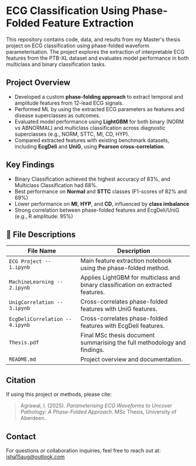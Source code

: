 # ECG Classification Using Phase-Folded Feature Extraction

This repository contains code, data, and results from my Master's thesis project on ECG classification using phase-folded waveform parameterisation. The project explores the extraction of interpretable ECG features from the PTB-XL dataset and evaluates model performance in both multiclass and binary classification tasks.

## Project Overview
- Developed a custom **phase-folding approach** to extract temporal and amplitude features from 12-lead ECG signals.
- Performed ML by using the extracted ECG parameters as features and disease superclasses as outcomes. 
- Evaluated model performance using **LightGBM** for both binary (NORM vs ABNORMAL) and multiclass classification across diagnostic superclasses (e.g., NORM, STTC, MI, CD, HYP).
- Compared extracted features with existing benchmark datasets, including **EcgDeli** and **UniG**, using **Pearson cross-correlation**.

## Key Findings
- Binary Classification achieved the highest accuracy of 83%, and Multiclass Classification had 68%.
- Best performance on **Normal** and **STTC** classes (F1-scores of 82% and 69%)
- Lower performance on **MI**, **HYP**, and **CD**, influenced by **class imbalance**
- Strong correlation between phase-folded features and EcgDeli/UniG (e.g., R amplitude: 95%)

## 📄 File Descriptions

| File Name                   | Description                                                                 |
|----------------------------|-----------------------------------------------------------------------------|
| `ECG Project -- 1.ipynb`    | Main feature extraction notebook using the phase-folded method.             |
| `MachineLearning -- 2.ipynb`| Applies LightGBM for multiclass and binary classification on extracted features. |
| `UnigCorrelation -- 3.ipynb`    | Cross-correlates phase-folded features with UniG features.    |
| `EcgDeliCorrelation -- 4.ipynb` | Cross-correlates phase-folded features with EcgDeli features.       |
| `Thesis.pdf`                | Final MSc thesis document summarising the full methodology and findings.    |
| `README.md`                | Project overview and documentation.                                         |



## Citation
If using this project or methods, please cite:
> Agrawal, I. (2025). *Parameterising ECG Waveforms to Uncover Pathology: A Phase-Folded Approach*. MSc Thesis, University of Aberdeen.

## Contact
For questions or collaboration inquiries, feel free to reach out at: isha15aug@outlook.com
